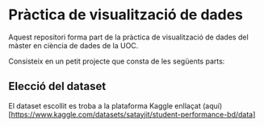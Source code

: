 # Pràctica de visualització de dades
Aquest repositori forma part de la pràctica de visualització de dades del màster en ciència de dades de la UOC.

Consisteix en un petit projecte que consta de les següents parts:

## Elecció del dataset
El dataset escollit es troba a la plataforma Kaggle enllaçat (aquí)[https://www.kaggle.com/datasets/satayjit/student-performance-bd/data]
